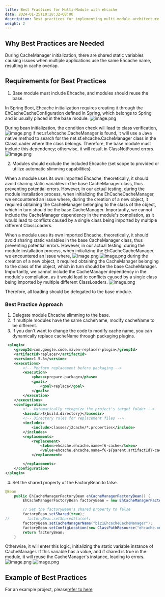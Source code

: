 ```yaml
---
title: Best Practices for Multi-Module with ehcache
date: 2024-01-25T10:28:32+08:00
description: Best practices for implementing multi-module architecture with ehcache in Koupleless.
weight: 2
---
```


## Why Best Practices are Needed
During CacheManager initialization, there are shared static variables causing issues when multiple applications use the same Ehcache name, resulting in cache overlap.

## Requirements for Best Practices
1. Base module must include Ehcache, and modules should reuse the base.

In Spring Boot, Ehcache initialization requires creating it through the EhCacheCacheConfiguration defined in Spring, which belongs to Spring and is usually placed in the base module.
![image.png](https://intranetproxy.alipay.com/skylark/lark/0/2023/png/149473/1700202934067-7a0d74b7-b765-4c96-ab95-6189602235b8.png#clientId=u4cdbd480-e8bb-4&from=paste&height=679&id=u3a86e2ae&originHeight=1358&originWidth=2284&originalType=binary&ratio=2&rotation=0&showTitle=false&size=801737&status=done&style=none&taskId=ub2119003-e3dd-4276-83a3-bc0a8598185&title=&width=1142)

During bean initialization, the condition check will lead to class verification,
![image.png](https://intranetproxy.alipay.com/skylark/lark/0/2023/png/149473/1700203147758-c2f4f211-27b1-408a-8a59-04b54a0602f3.png#clientId=u4cdbd480-e8bb-4&from=paste&height=532&id=ea4Xj&originHeight=1064&originWidth=1052&originalType=binary&ratio=2&rotation=0&showTitle=false&size=607056&status=done&style=none&taskId=u59dc4240-37cd-4a97-8b57-0e71250149b&title=&width=526)
if net.sf.ehcache.CacheManager is found, it will use a Java native method to search for the net.sf.ehcache.CacheManager class in the ClassLoader where the class belongs. Therefore, the base module must include this dependency; otherwise, it will result in ClassNotFound errors.
![image.png](https://intranetproxy.alipay.com/skylark/lark/0/2023/png/149473/1700203220867-62f2b7be-e853-488c-a6bc-a95c874793f1.png#clientId=u4cdbd480-e8bb-4&from=paste&height=97&id=u3ca967f5&originHeight=194&originWidth=1798&originalType=binary&ratio=2&rotation=0&showTitle=false&size=104469&status=done&style=none&taskId=u4957f800-31ee-40b3-bb09-487b9ab16ba&title=&width=899)

2. Modules should exclude the included Ehcache (set scope to provided or utilize automatic slimming capabilities).

When a module uses its own imported Ehcache, theoretically, it should avoid sharing static variables in the base CacheManager class, thus preventing potential errors. However, in our actual testing, during the module installation process, when initializing the EhCacheCacheManager, we encountered an issue where, during the creation of a new object, it required obtaining the CacheManager belonging to the class of the object, which in turn should be the base CacheManager. Importantly, we cannot include the CacheManager dependency in the module's compilation, as it would lead to conflicts caused by a single class being imported by multiple different ClassLoaders.

When a module uses its own imported Ehcache, theoretically, it should avoid sharing static variables in the base CacheManager class, thus preventing potential errors. However, in our actual testing, during the module installation process, when initializing the EhCacheCacheManager, we encountered an issue where,
![image.png](https://intranetproxy.alipay.com/skylark/lark/0/2023/png/149473/1700203897715-c9f97922-b466-4e73-8319-1a0f5ec3cc73.png#clientId=u4cdbd480-e8bb-4&from=paste&height=211&id=uaa50406f&originHeight=422&originWidth=2048&originalType=binary&ratio=2&rotation=0&showTitle=false&size=235120&status=done&style=none&taskId=ub3d92b21-fec0-4462-92ad-91449dcea2d&title=&width=1024)
![image.png](https://intranetproxy.alipay.com/skylark/lark/0/2023/png/149473/1700203915265-f42253e4-1ff4-4088-a87e-8b6e063540ba.png#clientId=u4cdbd480-e8bb-4&from=paste&height=107&id=uedd0a010&originHeight=214&originWidth=1258&originalType=binary&ratio=2&rotation=0&showTitle=false&size=101140&status=done&style=none&taskId=u044240e0-fe55-4f77-b63e-41ebf9eca47&title=&width=629)
during the creation of a new object, it required obtaining the CacheManager belonging to the class of the object, which in turn should be the base CacheManager. Importantly, we cannot include the CacheManager dependency in the module's compilation, as it would lead to conflicts caused by a single class being imported by multiple different ClassLoaders.
![image.png](https://intranetproxy.alipay.com/skylark/lark/0/2023/png/149473/1700212320690-8112f0f7-7ab7-48a7-8d9d-95aa3d49492a.png#clientId=u4cdbd480-e8bb-4&from=paste&height=145&id=ud90248f9&originHeight=290&originWidth=2736&originalType=binary&ratio=2&rotation=0&showTitle=false&size=294518&status=done&style=none&taskId=ue9c723ea-0a3b-4854-b069-402238e5fcd&title=&width=1368)

Therefore, all loading should be delegated to the base module.

### Best Practice Approach
1. Delegate module Ehcache slimming to the base.
2. If multiple modules have the same cacheName, modify cacheName to be different.
3. If you don't want to change the code to modify cache name, you can dynamically replace cacheName through packaging plugins.
```xml
 <plugin>
    <groupId>com.google.code.maven-replacer-plugin</groupId>
    <artifactId>replacer</artifactId>
    <version>1.5.3</version>
    <executions>
        <!-- Perform replacement before packaging -->
        <execution>
            <phase>prepare-package</phase>
            <goals>
                <goal>replace</goal>
            </goals>
        </execution>
    </executions>
    <configuration>
        <!-- Automatically recognize the project's target folder -->
        <basedir>${build.directory}</basedir>
        <!-- Directory rules for replacement files -->
        <includes>
            <include>classes/j2cache/*.properties</include>
        </includes>
        <replacements>
            <replacement>
                <token>ehcache.ehcache.name=f6-cache</token>
                <value>ehcache.ehcache.name=f6-${parent.artifactId}-cache</value>
            </replacement>

        </replacements>
    </configuration>
</plugin>
```

4. Set the shared property of the FactoryBean to false.
```java
@Bean
    public EhCacheManagerFactoryBean ehCacheManagerFactoryBean() {
        EhCacheManagerFactoryBean factoryBean = new EhCacheManagerFactoryBean();

        // Set the factoryBean's shared property to false
        factoryBean.setShared(true);
//        factoryBean.setShared(false);
        factoryBean.setCacheManagerName("biz1EhcacheCacheManager");
        factoryBean.setConfigLocation(new ClassPathResource("ehcache.xml"));
        return factoryBean;
    }
```
Otherwise, it will enter this logic, initializing the static variable instance of CacheManager. If this variable has a value, and if shared is true in the module, it will reuse the CacheManager's instance, leading to errors.
![image.png](https://intranetproxy.alipay.com/skylark/lark/0/2023/png/149473/1700360794825-3f7f4a63-22bc-49ea-81d1-83bd94804087.png#clientId=u2481e0c2-f328-4&from=paste&height=399&id=u7432be71&originHeight=798&originWidth=1596&originalType=binary&ratio=2&rotation=0&showTitle=false&size=422965&status=done&style=none&taskId=u1e450639-4846-4b6a-9862-bac787ae8e5&title=&width=798)
![image.png](https://intranetproxy.alipay.com/skylark/lark/0/2023/png/149473/1700359643422-7b252689-7e0c-41f3-995e-cbc40726136e.png#clientId=u2481e0c2-f328-4&from=paste&height=161&id=u80efa85e&originHeight=322&originWidth=2426&originalType=binary&ratio=2&rotation=0&showTitle=false&size=339519&status=done&style=none&taskId=u15aeda8f-e089-4bf0-8bc7-e47eff9d2f0&title=&width=1213)


## Example of Best Practices
For an example project, please[refer to here](https://github.com/koupleless/koupleless/tree/master/samples/springboot-samples/cache/ehcache)
